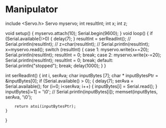 # Manipulator
include <Servo.h>
Servo myservo; 
int resultInt; 
int x; 
int z;

void setup() {
    myservo.attach(10);
    Serial.begin(9600);
}
void loop() {
    if (Serial.available()>0) {
        delay(7);
    }
    resultInt = serReadInt();
//    Serial.println(resultInt);
//    z=char(resultInt);
//    Serial.println(resultInt);
    x=myservo.read();
    switch (resultInt) {
        case 1: 
            myservo.write(x+=20);
            Serial.println(resultInt);
            resultInt = 0;
            break;
        case 2:
            myservo.write(x-=20);
            Serial.println(resultInt);
            resultInt = 0;
            break;
        default:
            Serial.println("stopped");
            break;
        delay(1000);
    }
}

int serReadInt() {
    int i, serAva;
    char inputBytes [7]; 
    char * inputBytesPtr = &inputBytes[0]; 
    if (Serial.available() > 0); 
    {
        delay(7);
        serAva = Serial.available(); 
        for (i=0; i<serAva; i++) {
            inputBytes[i] = Serial.read();
        }
        inputBytes[i+1] = '\0';
//        Serial.println(inputBytes[i]);
        memset(inputBytes, serAva, '\0');
        
        return atoi(inputBytesPtr);
    }
}
